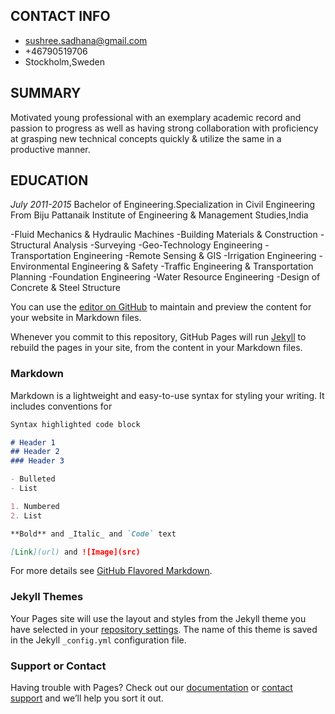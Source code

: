 ## CONTACT INFO
- sushree.sadhana@gmail.com
- +46790519706
- Stockholm,Sweden

## SUMMARY
Motivated young professional with an exemplary academic record and passion to progress as well as having strong collaboration with proficiency at grasping new technical concepts quickly & utilize the same in a productive manner.

## EDUCATION
_July 2011-2015_
Bachelor of Engineering.Specialization in Civil Engineering From Biju Pattanaik Institute of Engineering & Management Studies,India

-Fluid Mechanics & Hydraulic Machines
-Building Materials & Construction
-Structural Analysis
-Surveying
-Geo-Technology Engineering
-Transportation Engineering
-Remote Sensing & GIS
-Irrigation Engineering
-Environmental Engineering & Safety
-Traffic Engineering & Transportation Planning
-Foundation Engineering
-Water Resource Engineering
-Design of Concrete & Steel Structure



   

You can use the [editor on GitHub](https://github.com/sushreekhatua/sushreekhatua.github.io/edit/main/README.md) to maintain and preview the content for your website in Markdown files.

Whenever you commit to this repository, GitHub Pages will run [Jekyll](https://jekyllrb.com/) to rebuild the pages in your site, from the content in your Markdown files.

### Markdown

Markdown is a lightweight and easy-to-use syntax for styling your writing. It includes conventions for

```markdown
Syntax highlighted code block

# Header 1
## Header 2
### Header 3

- Bulleted
- List

1. Numbered
2. List

**Bold** and _Italic_ and `Code` text

[Link](url) and ![Image](src)
```

For more details see [GitHub Flavored Markdown](https://guides.github.com/features/mastering-markdown/).

### Jekyll Themes

Your Pages site will use the layout and styles from the Jekyll theme you have selected in your [repository settings](https://github.com/sushreekhatua/sushreekhatua.github.io/settings/pages). The name of this theme is saved in the Jekyll `_config.yml` configuration file.

### Support or Contact

Having trouble with Pages? Check out our [documentation](https://docs.github.com/categories/github-pages-basics/) or [contact support](https://support.github.com/contact) and we’ll help you sort it out.
